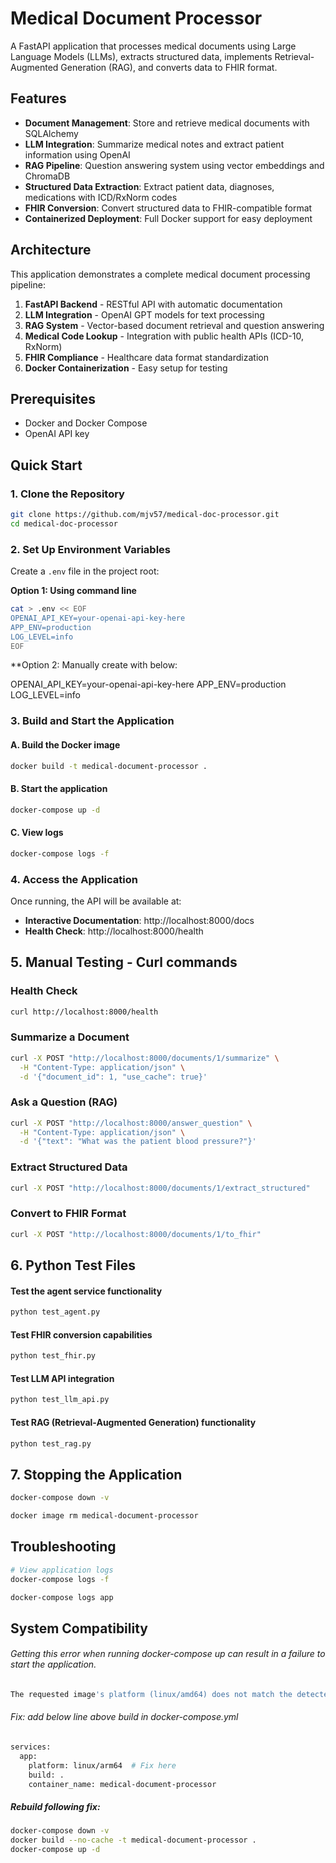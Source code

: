 # Medical Document Processor

A FastAPI application that processes medical documents using Large Language Models (LLMs), extracts structured data, implements Retrieval-Augmented Generation (RAG), and converts data to FHIR format.

## Features

- **Document Management**: Store and retrieve medical documents with SQLAlchemy
- **LLM Integration**: Summarize medical notes and extract patient information using OpenAI
- **RAG Pipeline**: Question answering system using vector embeddings and ChromaDB
- **Structured Data Extraction**: Extract patient data, diagnoses, medications with ICD/RxNorm codes
- **FHIR Conversion**: Convert structured data to FHIR-compatible format
- **Containerized Deployment**: Full Docker support for easy deployment

## Architecture

This application demonstrates a complete medical document processing pipeline:

1. **FastAPI Backend** - RESTful API with automatic documentation
2. **LLM Integration** - OpenAI GPT models for text processing
3. **RAG System** - Vector-based document retrieval and question answering
4. **Medical Code Lookup** - Integration with public health APIs (ICD-10, RxNorm)
5. **FHIR Compliance** - Healthcare data format standardization
6. **Docker Containerization** - Easy setup for testing 

## Prerequisites

- Docker and Docker Compose
- OpenAI API key

## Quick Start

### 1. Clone the Repository

```bash
git clone https://github.com/mjv57/medical-doc-processor.git
cd medical-doc-processor
```

### 2. Set Up Environment Variables

Create a `.env` file in the project root:

**Option 1: Using command line**

```bash
cat > .env << EOF
OPENAI_API_KEY=your-openai-api-key-here
APP_ENV=production
LOG_LEVEL=info
EOF
```



**Option 2: Manually create with below:



OPENAI_API_KEY=your-openai-api-key-here
APP_ENV=production
LOG_LEVEL=info


### 3. Build and Start the Application


#### A. Build the Docker image

```bash
docker build -t medical-document-processor .
```

#### B. Start the application
```bash
docker-compose up -d
```

#### C. View logs 
```bash
docker-compose logs -f
```

### 4. Access the Application

Once running, the API will be available at:
- **Interactive Documentation**: http://localhost:8000/docs
- **Health Check**: http://localhost:8000/health

## 5. Manual Testing - Curl commands

### Health Check
```bash
curl http://localhost:8000/health
```

### Summarize a Document 
```bash
curl -X POST "http://localhost:8000/documents/1/summarize" \
  -H "Content-Type: application/json" \
  -d '{"document_id": 1, "use_cache": true}'
```


### Ask a Question (RAG)
```bash
curl -X POST "http://localhost:8000/answer_question" \
  -H "Content-Type: application/json" \
  -d '{"text": "What was the patient blood pressure?"}'
```



### Extract Structured Data
```bash
curl -X POST "http://localhost:8000/documents/1/extract_structured"
```


### Convert to FHIR Format
```bash
curl -X POST "http://localhost:8000/documents/1/to_fhir"
```

## 6. Python Test Files

#### Test the agent service functionality
```bash
python test_agent.py
```

#### Test FHIR conversion capabilities
```bash
python test_fhir.py
```

#### Test LLM API integration
```bash
python test_llm_api.py
```

#### Test RAG (Retrieval-Augmented Generation) functionality
```bash
python test_rag.py
```


## 7. Stopping the Application
```bash
docker-compose down -v
```

```bash
docker image rm medical-document-processor
```

## Troubleshooting
```bash
# View application logs
docker-compose logs -f
```
```bash
docker-compose logs app
```

## System Compatibility 

###### Getting this error when running docker-compose up can result in a failure to start the application. 

```bash
The requested image's platform (linux/amd64) does not match the detected host platform (linux/arm64/v8) and no specific platform was requested.
```

###### Fix: add below line above build in docker-compose.yml

```bash
services:
  app:
    platform: linux/arm64  # Fix here
    build: .
    container_name: medical-document-processor
```

##### Rebuild following fix: 

```bash
docker-compose down -v
docker build --no-cache -t medical-document-processor .
docker-compose up -d
```


